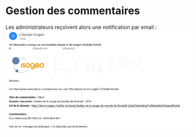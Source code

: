 # Gestion des commentaires





Les administrateurs reçoivent alors une notification par email :![](/assets/front_comment_notif_admin.png)



